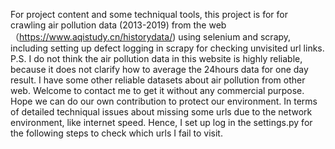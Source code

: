 For project content and some techniqual tools, this project is for for crawling air pollution data (2013-2019) from the web（https://www.aqistudy.cn/historydata/) using selenium and scrapy, including setting up defect logging in scrapy for checking unvisited url links.  P.S. I do not think the air pollution data in this website is highly reliable, because it does not clarify how to average the 24hours data for one day result. I  have some other reliable datasets about air pollution from other web. Welcome to contact me to get it without any commercial purpose. Hope we can do our own contribution to protect our environment. 
In terms of detailed techniqual issues about missing some urls due to the network environment, like internet speed. Hence, I set up log in the settings.py for the following steps to check which urls I fail to visit.
